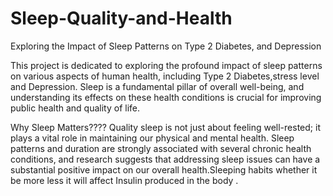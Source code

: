 # Sleep-Quality-and-Health
Exploring the Impact of Sleep Patterns on Type 2 Diabetes,  and Depression


This project is dedicated to exploring the profound impact of sleep patterns on various aspects of human health, including Type 2 Diabetes,stress level and Depression. Sleep is a fundamental pillar of overall well-being, and understanding its effects on these health conditions is crucial for improving public health and quality of life.
 
Why Sleep Matters????
Quality sleep is not just about feeling well-rested; it plays a vital role in maintaining our physical and mental health. Sleep patterns and duration are strongly associated with several chronic health conditions, and research suggests that addressing sleep issues can have a substantial positive impact on our overall health.Sleeping habits whether it be more less it will affect Insulin produced in the body . 
